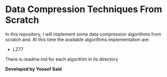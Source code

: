 # Data Compression Techniques From Scratch
In this repository, I will implement some data compression algorithms from scratch and. At this time the available algorithms implementation are:
- LZ77

There is readme.md for each algorithm in its directory
  
**Developed by Yousef Said**
